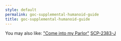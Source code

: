 ```yaml
---
style: default
permalink: goc-supplemental-humanoid-guide
title: goc-supplemental-humanoid-guide
---
```

You may also like:
["Come into my Parlor"](http://scp-wiki.net/goc-tale-comeintomyparlor)
[SCP-2383-J](http://scp-wiki.net/scp-2383-j)